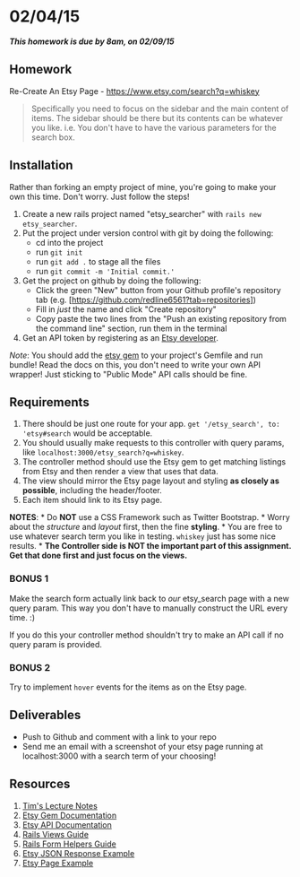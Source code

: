 # 02/04/15

___This homework is due by 8am, on 02/09/15___

## Homework

Re-Create An Etsy Page - https://www.etsy.com/search?q=whiskey

> Specifically you need to focus on the sidebar and the main content of items.
> The sidebar should be there but its contents can be whatever you like.
> i.e. You don't have to have the various parameters for the search box.

## Installation

Rather than forking an empty project of mine, you're going to make your own this time.
Don't worry. Just follow the steps!

1. Create a new rails project named "etsy_searcher" with `rails new etsy_searcher`.
2. Put the project under version control with git by doing the following:
   * cd into the project
   * run `git init`
   * run `git add .` to stage all the files
   * run `git commit -m 'Initial commit.'`
3. Get the project on github by doing the following:
   * Click the green "New" button from your Github profile's repository tab (e.g. [https://github.com/redline6561?tab=repositories])
   * Fill in *just* the name and click "Create repository"
   * Copy paste the two lines from the "Push an existing repository from the command line" section, run them in the terminal
4. Get an API token by registering as an [Etsy developer](https://www.etsy.com/developers/).

*Note*: You should add the [etsy gem][etsy-gem] to your project's Gemfile and run bundle!
Read the docs on this, you don't need to write your own API wrapper! Just sticking to "Public Mode" API calls should be fine.

[etsy-gem]: https://github.com/kytrinyx/etsy

## Requirements

1. There should be just one route for your app. `get '/etsy_search', to: 'etsy#search` would be acceptable.
2. You should usually make requests to this controller with query params, like `localhost:3000/etsy_search?q=whiskey`.
3. The controller method should use the Etsy gem to get matching listings from Etsy and then render a view that uses that data.
4. The view should mirror the Etsy page layout and styling **as closely as possible**, including the header/footer.
5. Each item should link to its Etsy page.

**NOTES**:
    * Do **NOT** use a CSS Framework such as Twitter Bootstrap.
    * Worry about the *structure* and *layout* first, then the fine **styling**.
    * You are free to use whatever search term you like in testing. `whiskey` just has some nice results.
    * **The Controller side is NOT the important part of this assignment. Get that done first and just focus on the views.**

### BONUS 1

Make the search form actually link back to *our* etsy_search page with a new query param.
This way you don't have to manually construct the URL every time. :)

If you do this your controller method shouldn't try to make an API call if no query param is provided.

### BONUS 2

Try to implement `hover` events for the items as on the Etsy page.

## Deliverables

* Push to Github and comment with a link to your repo
* Send me an email with a screenshot of your
  etsy page running at localhost:3000 with a
  search term of your choosing!

## Resources

1. [Tim's Lecture Notes](https://gist.github.com/twhitacre/4eca6690470cd20225e8#file-today-md)
2. [Etsy Gem Documentation][etsy-gem]
3. [Etsy API Documentation](https://www.etsy.com/developers/documentation/reference/listing)
4. [Rails Views Guide](http://guides.rubyonrails.org/action_view_overview.html)
5. [Rails Form Helpers Guide](http://guides.rubyonrails.org/form_helpers.html)
4. [Etsy JSON Response Example](https://api.etsy.com/v2/listings/active?api_key=h9oq2yf3twf4ziejn10b717i&keywords=whiskey&includes=Images,Shop)
5. [Etsy Page Example](https://www.etsy.com/search?q=whiskey)
